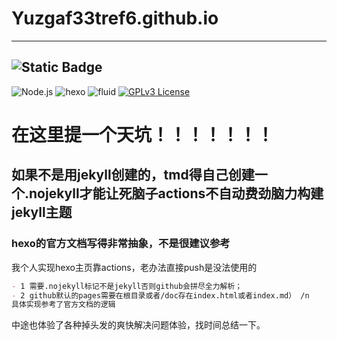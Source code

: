 # Yuzgaf33tref6.github.io
---
![Static Badge](https://img.shields.io/badge/My%20Blog-8A2BE2?style=for-the-badge)
---
![Node.js](https://img.shields.io/badge/Node.js->=16,ok=22-red)
![hexo](https://img.shields.io/badge/hexo-/-blue)
![fluid](https://img.shields.io/badge/fluid-v%1.9.8-green)
[![GPLv3 License](https://img.shields.io/badge/license-GPLv3-red.svg)](LICENSE)
# 在这里提一个天坑！！！！！！！
如果不是用jekyll创建的，tmd得自己创建一个.nojekyll才能让死脑子actions不自动费劲脑力构建jekyll主题
---
### hexo的官方文档写得非常抽象，不是很建议参考
我个人实现hexo主页靠actions，老办法直接push是没法使用的

```markdown
- 1 需要.nojekyll标记不是jekyll否则github会拼尽全力解析；
- 2 github默认的pages需要在根目录或者/doc存在index.html或者index.md） /n
具体实现参考了官方文档的逻辑
```

中途也体验了各种掉头发的爽快解决问题体验，找时间总结一下。
